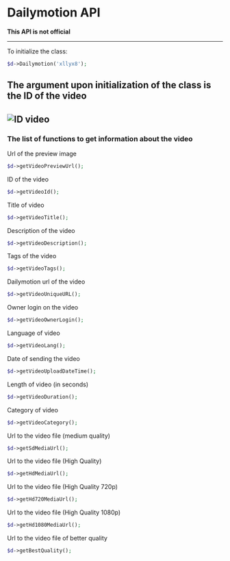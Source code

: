 Dailymotion API
===============

**This API is not official**

-------------------------------------------

To initialize the class:
```php
$d->Dailymotion('xllyx8');
```

The argument upon initialization of the class is the ID of the video
-------------------------------------------
![ID video](http://i.imgur.com/LXgOJ.png "ID video")
-------------------------------------------

### The list of functions to get information about the video

Url of the preview image
```php
$d->getVideoPreviewUrl();
```

ID of the video
```php
$d->getVideoId();
```

Title of video
```php
$d->getVideoTitle();
```

Description of the video
```php
$d->getVideoDescription();
```

Tags of the video
```php
$d->getVideoTags();
```

Dailymotion url of the video
```php
$d->getVideoUniqueURL();
```

Owner login on the video
```php
$d->getVideoOwnerLogin();
```

Language of video
```php
$d->getVideoLang();
```

Date of sending the video
```php
$d->getVideoUploadDateTime();
```

Length of video (in seconds)
```php
$d->getVideoDuration();
```

Category of video
```php
$d->getVideoCategory();
```

Url to the video file (medium quality)
```php
$d->getSdMediaUrl();
```

Url to the video file (High Quality)
```php
$d->getHdMediaUrl();
```

Url to the video file (High Quality 720p)
```php
$d->getHd720MediaUrl();
```

Url to the video file (High Quality 1080p)
```php
$d->getHd1080MediaUrl();
```

Url to the video file of better quality
```php
$d->getBestQuality();
```



